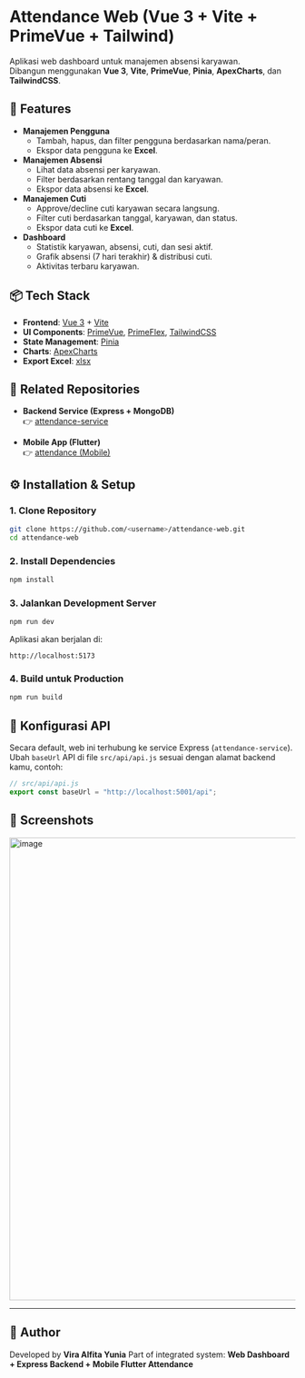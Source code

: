# Attendance Web (Vue 3 + Vite + PrimeVue + Tailwind)

Aplikasi web dashboard untuk manajemen absensi karyawan.  
Dibangun menggunakan **Vue 3**, **Vite**, **PrimeVue**, **Pinia**, **ApexCharts**, dan **TailwindCSS**.

## 🚀 Features

- **Manajemen Pengguna**
  - Tambah, hapus, dan filter pengguna berdasarkan nama/peran.
  - Ekspor data pengguna ke **Excel**.
- **Manajemen Absensi**
  - Lihat data absensi per karyawan.
  - Filter berdasarkan rentang tanggal dan karyawan.
  - Ekspor data absensi ke **Excel**.
- **Manajemen Cuti**
  - Approve/decline cuti karyawan secara langsung.
  - Filter cuti berdasarkan tanggal, karyawan, dan status.
  - Ekspor data cuti ke **Excel**.
- **Dashboard**
  - Statistik karyawan, absensi, cuti, dan sesi aktif.
  - Grafik absensi (7 hari terakhir) & distribusi cuti.
  - Aktivitas terbaru karyawan.

## 📦 Tech Stack

- **Frontend**: [Vue 3](https://vuejs.org/) + [Vite](https://vitejs.dev/)
- **UI Components**: [PrimeVue](https://primevue.org/), [PrimeFlex](https://primeflex.org/), [TailwindCSS](https://tailwindcss.com/)
- **State Management**: [Pinia](https://pinia.vuejs.org/)
- **Charts**: [ApexCharts](https://apexcharts.com/)
- **Export Excel**: [xlsx](https://www.npmjs.com/package/xlsx)

## 🔗 Related Repositories

- **Backend Service (Express + MongoDB)**  
  👉 [attendance-service](https://github.com/viraalfita/attendance-service)

- **Mobile App (Flutter)**  
  👉 [attendance (Mobile)](https://github.com/viraalfita/attendance)

## ⚙️ Installation & Setup

### 1. Clone Repository
```bash
git clone https://github.com/<username>/attendance-web.git
cd attendance-web
````

### 2. Install Dependencies

```bash
npm install
```

### 3. Jalankan Development Server

```bash
npm run dev
```

Aplikasi akan berjalan di:

```
http://localhost:5173
```

### 4. Build untuk Production

```bash
npm run build
```

## 🔧 Konfigurasi API

Secara default, web ini terhubung ke service Express (`attendance-service`).
Ubah `baseUrl` API di file `src/api/api.js` sesuai dengan alamat backend kamu, contoh:

```js
// src/api/api.js
export const baseUrl = "http://localhost:5001/api";
```

## 📸 Screenshots

<img width="1390" height="815" alt="image" src="https://github.com/user-attachments/assets/97b9134f-6d94-405c-b788-901a12fb7c91" />


---

## 👤 Author

Developed by **Vira Alfita Yunia**
Part of integrated system: **Web Dashboard + Express Backend + Mobile Flutter Attendance**


